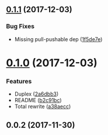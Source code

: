 <a name="0.1.1"></a>
## [0.1.1](https://github.com/mkg20001/pull-redirectable/compare/v0.1.0...v0.1.1) (2017-12-03)


### Bug Fixes

* Missing pull-pushable dep ([1f5de7e](https://github.com/mkg20001/pull-redirectable/commit/1f5de7e))



<a name="0.1.0"></a>
# [0.1.0](https://github.com/mkg20001/pull-redirectable/compare/v0.0.2...v0.1.0) (2017-12-03)


### Features

* Duplex ([2a6dbb3](https://github.com/mkg20001/pull-redirectable/commit/2a6dbb3))
* README ([b2c91bc](https://github.com/mkg20001/pull-redirectable/commit/b2c91bc))
* Total rewrite ([a38aecc](https://github.com/mkg20001/pull-redirectable/commit/a38aecc))



<a name="0.0.2"></a>
## 0.0.2 (2017-11-30)



